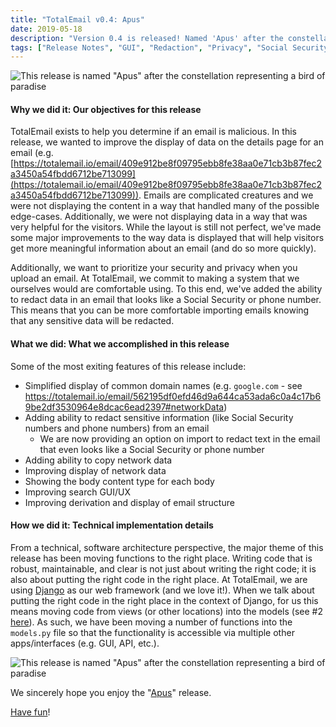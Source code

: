 ```yaml
---
title: "TotalEmail v0.4: Apus"
date: 2019-05-18
description: "Version 0.4 is released! Named 'Apus' after the constellation representing a bird of paradise, this release improves the layout of data in the GUI, improves redaction by redacting content matching certain patterns, and improves the email structure. In this blog post, we'll discuss a few of the new things we are most excited about!"
tags: ["Release Notes", "GUI", "Redaction", "Privacy", "Social Security Numbers", "Personally Identifiable Information", "Phone Numbers", "Regexes", "Email Structure", "Django", "Search"]
---
```


![This release is named "Apus" after the constellation representing a bird of paradise](/imgs/apus-art.jpg)

#### Why we did it: Our objectives for this release

TotalEmail exists to help you determine if an email is malicious. In this release, we wanted to improve the display of data on the details page for an email (e.g. [https://totalemail.io/email/409e912be8f09795ebb8fe38aa0e71cb3b87fec2a3450a54fbdd6712be713099](https://totalemail.io/email/409e912be8f09795ebb8fe38aa0e71cb3b87fec2a3450a54fbdd6712be713099)). Emails are complicated creatures and we were not displaying the content in a way that handled many of the possible edge-cases. Additionally, we were not displaying data in a way that was very helpful for the visitors. While the layout is still not perfect, we've made some major improvements to the way data is displayed that will help visitors get more meaningful information about an email (and do so more quickly).

Additionally, we want to prioritize your security and privacy when you upload an email. At TotalEmail, we commit to making a system that we ourselves would are comfortable using. To this end, we've added the ability to redact data in an email that looks like a Social Security or phone number. This means that you can be more comfortable importing emails knowing that any sensitive data will be redacted.

#### What we did: What we accomplished in this release

Some of the most exiting features of this release include:

- Simplified display of common domain names (e.g. `google.com` - see https://totalemail.io/email/562195df0efd46d9a644ca53ada6c0a4c17b69be2df3530964e8dcac6ead2397#networkData)
- Adding ability to redact sensitive information (like Social Security numbers and phone numbers) from an email
    - We are now providing an option on import to redact text in the email that even looks like a Social Security or phone number
- Adding ability to copy network data
- Improving display of network data
- Showing the body content type for each body
- Improving search GUI/UX
- Improving derivation and display of email structure

#### How we did it: Technical implementation details

From a technical, software architecture perspective, the major theme of this release has been moving functions to the right place. Writing code that is robust, maintainable, and clear is not just about writing the right code; it is also about putting the right code in the right place. At TotalEmail, we are using [Django](https://www.djangoproject.com/) as our web framework (and we love it!). When we talk about putting the right code in the right place in the context of Django, for us this means moving code from views (or other locations) into the models (see #2 [here](/on-rewriting-code/)). As such, we have been moving a number of functions into the `models.py` file so that the functionality is accessible via multiple other apps/interfaces (e.g. GUI, API, etc.).

![This release is named "Apus" after the constellation representing a bird of paradise](/imgs/apus.png)

We sincerely hope you enjoy the "[Apus](https://en.wikipedia.org/wiki/Apus)" release.

[Have fun](https://totalemail.io/email/562195df0efd46d9a644ca53ada6c0a4c17b69be2df3530964e8dcac6ead2397)!
